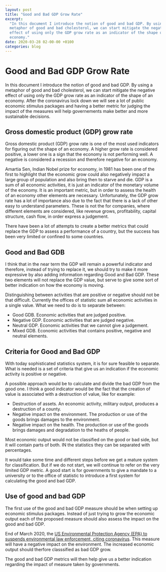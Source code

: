 ```yaml
---
layout: post
title: "Good and Bad GDP Grow Rate"
excerpt:
  "In this document I introduce the notion of good and bad GDP. By using a
  metaphor of good and bad cholesterol, we can start mitigate the negative
  effect of using only the GDP grow rate as an indicator of the shape of an
  economy."
date: 2020-03-28 02-00-00 +0100
categories: blog
---
```


# Good and Bad GDP Grow Rate

In this document I introduce the notion of good and bad GDP. By using a metaphor
of good and bad cholesterol, we can start mitigate the negative effect of using
only the GDP grow rate as an indicator of the shape of an economy. After the
coronavirus lock down we will see a lot of public economic stimulus packages and
having a better metric for judging the impact of the measures will help
governements make better and more sustainable decisions.

## Gross domestic product (GDP) grow rate

Gross domestic product (GDP) grow rate is one of the most used indicators for
figuring out the shape of an economy. A higher grow rate is considered positive,
a lower one is a sign that the economy is not performing well. A negative is
considered a recession and therefore negative for an economy.

Amartia Sen, Indian Nobel prize for economy, in 1981 has been one of the first
to highlight that the economic grow could also negatively impact a large group
of population and also bring then to starve and die. GDP is a sum of all
economic activities, it is just an indicator of the monetary volume of the
economy. It is an important metric, but in order to assess the health of an
economy other elements are necessary. Unfortunately, the GDP grow rate has a lot
of importance also due to the fact that there is a lack of other easy to
understand parameters. These is not the for companies, where different elements
are considered, like revenue grows, profitability, capital structure, cash flow,
in order express a judgement.

There have been a lot of attempts to create a better metrics that could replace
the GDP to assess a performance of a country, but the success has been very
limited or confined to some countries.

## Good and Bad GDB

I think that in the near term the GDP will remain a powerful indicator and
therefore, instead of trying to replace it, we should try to make it more
expressive by also adding information regarding Good and Bad GDP. These two
elements will not replace the GDP value, but serve to give some sort of better
indication on how the economy is moving.

Distinguishing between activities that are positive or negative should not be
that difficult. Currently the offices of statistic sum all economic activities
in a single value. What we need to do is to separate between:

- Good GDB. Economic activities that are judged positive.
- Negative GDP. Economic activities that are judged negative.
- Neutral GDP. Economic activities that we cannot give a judgement.
- Mixed GDB. Economic activities that contains positive, negative and neutral
  elements.

## Criteria for Good and Bad GDP

With today sophisticated statistics system, it is for sure feasible to separate.
What is needed is a set of criteria that give us an indication if the economic
activity is positive or negative.

A possible approach would be to calculate and divide the bad GDP from the good
one. I think a good indicator would be the fact that the creation of value is
associated with a destruction of value, like for example:

- Destruction of assets. An economic activity, military output, produces a
  destruction of a county.
- Negative impact on the environment. The production or use of the goods brings
  damages to the environment.
- Negative impact on the health. The production or use of the goods brings
  damages and degradation to the heaths of people.

Most economic output would not be classified on the good or bad side, but it
will contain parts of both. IN the statistics they can be separated with
percentages.

It would take some time and different steps before we get a mature system for
classification. But if we do not start, we will continue to refer on the very
limited GDP metric. A good start is for governments to give a mandate to a
university or to the office of statistic to introduce a first system for
calculating the good and bad GDP.

## Use of good and bad GDP

The first use of the good and bad GDP measure should be when setting up economic
stimulus packages. Instead of just trying to grow the economic output each of
the proposed measure should also assess the impact on the good and bad GDP.

End of March 2020, the
[US Environmental Protection Agency (EPA) to suspends environmental law enforcement, citing coronavirus](https://ww.electrek.co/2020/03/27/epa-suspends-environmental-law-enforcement-citing-coronavirus/).
This measure will have a negative impact on the environment. The increased
economic output should therfore classsified as bad GDP grow.

The good and bad GDP metrics will then help give us a better indication
regarding the impact of measure taken by governments.
